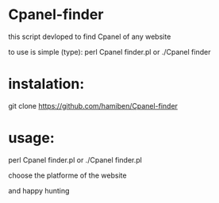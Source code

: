# Cpanel-finder
this script devloped to find Cpanel of any website

to use is simple (type): perl Cpanel finder.pl or ./Cpanel finder


# instalation:

git clone https://github.com/hamiben/Cpanel-finder



# usage:
perl Cpanel finder.pl or ./Cpanel finder.pl

choose the platforme of the website 

and happy hunting
